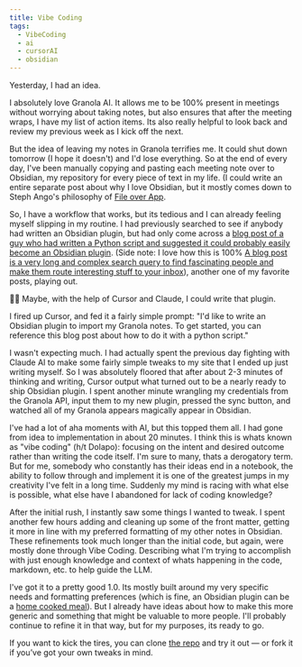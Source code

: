 ```yaml
---
title: Vibe Coding
tags:
  - VibeCoding
  - ai
  - cursorAI
  - obsidian
---
```

Yesterday, I had an idea. 

I absolutely love Granola AI. It allows me to be 100% present in meetings without worrying about taking notes, but also ensures that after the meeting wraps, I have my list of action items. Its also really helpful to look back and review my previous week as I kick off the next.

But the idea of leaving my notes in Granola terrifies me. It could shut down tomorrow (I hope it doesn't) and I'd lose everything. So at the end of every day, I've been manually copying and pasting each meeting note over to Obsidian, my repository for every piece of text in my life. (I could write an entire separate post about why I love Obsidian, but it mostly comes down to Steph Ango's philosophy of [File over App](https://stephango.com/file-over-app).

So, I have a workflow that works, but its tedious and I can already feeling myself slipping in my routine. I had previously searched to see if anybody had written an Obsidian plugin, but had only come across a [blog post of a guy who had written a Python script and suggested it could probably easily become an Obsidian plugin](https://josephthacker.com/hacking/2025/05/08/reverse-engineering-granola-notes.html). (Side note: I love how this is 100% [A blog post is a very long and complex search query to find fascinating people and make them route interesting stuff to your inbox](https://www.henrikkarlsson.xyz/p/search-query?utm_source=substack&utm_medium=email)), another one of my favorite posts, playing out.

🚿💡 Maybe, with the help of Cursor and Claude, I could write that plugin.

I fired up Cursor, and fed it a fairly simple prompt: "I'd like to write an Obsidian plugin to import my Granola notes. To get started, you can reference this blog post about how to do it with a python script."

I wasn't expecting much. I had actually spent the previous day fighting with Claude AI to make some fairly simple tweaks to my site that I ended up just writing myself. So I was absolutely floored that after about 2-3 minutes of thinking and writing, Cursor output what turned out to be a nearly ready to ship Obsidian plugin. I spent another minute wrangling my credentials from the Granola API, input them to my new plugin, pressed the sync button, and watched all of my Granola appears magically appear in Obsidian.

I've had a lot of aha moments with AI, but this topped them all. I had gone from idea to implementation in about 20 minutes. I think this is whats known as "vibe coding" (h/t Dolapo): focusing on the intent and desired outcome rather than writing the code itself. I'm sure to many, thats a derogatory term. But for me, somebody who constantly has their ideas end in a notebook, the ability to follow through and implement it is one of the greatest jumps in my creativity I've felt in a long time. Suddenly my mind is racing with what else is possible, what else have I abandoned for lack of coding knowledge?

After the initial rush, I instantly saw some things I wanted to tweak. I spent another few hours adding and cleaning up some of the front matter, getting it more in line with my preferred formatting of my other notes in Obsidian. These refinements took much longer than the initial code, but again, were mostly done through Vibe Coding. Describing what I'm trying to accomplish with just enough knowledge and context of whats happening in the code, markdown, etc. to help guide the LLM. 

I've got it to a pretty good 1.0. Its mostly built around my very specific needs and formatting preferences (which is fine, an Obsidian plugin can be a [home cooked meal](https://www.robinsloan.com/notes/home-cooked-app/)). But I already have ideas about how to make this more generic and something that might be valuable to more people. I'll probably continue to refine it in that way, but for my purposes, its ready to go. 

If you want to kick the tires, you can clone [the repo](https://github.com/coopersmith/GranolaObsidian?tab=readme-ov-file) and try it out — or fork it if you’ve got your own tweaks in mind.